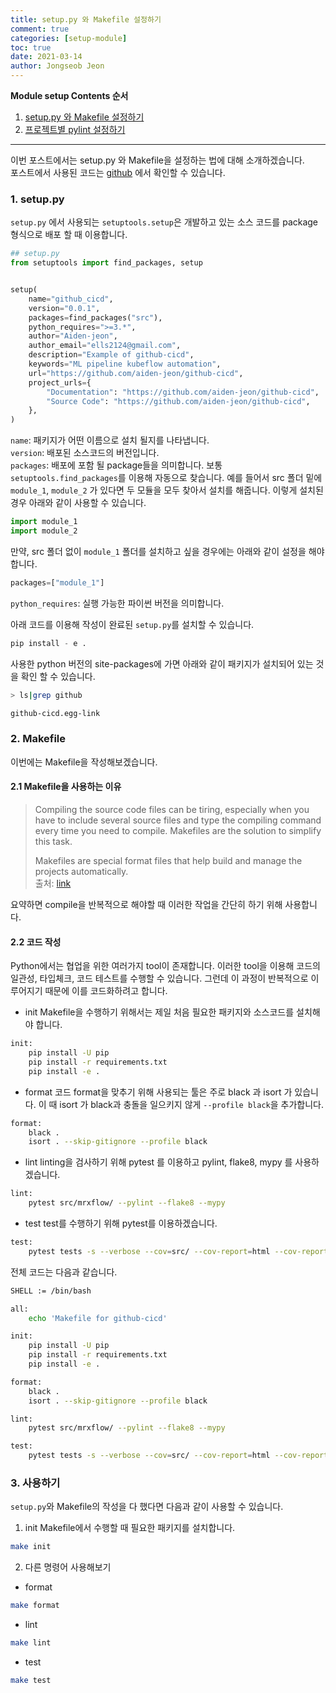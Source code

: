 ```yaml
---
title: setup.py 와 Makefile 설정하기
comment: true
categories: [setup-module]
toc: true
date: 2021-03-14
author: Jongseob Jeon
---
```


**Module setup Contents 순서**
1. [setup.py 와 Makefile 설정하기](https://aiden-jeon.github.io/setup-module/makefile)
2. [프로젝트별 pylint 설정하기](https://aiden-jeon.github.io/setup-module/pylintrc)

---

이번 포스트에서는 setup.py 와 Makefile을 설정하는 법에 대해 소개하겠습니다.   
포스트에서 사용된 코드는 [github](https://github.com/aiden-jeon/github-cicd) 에서 확인할 수 있습니다.

### 1. setup.py
`setup.py` 에서 사용되는 `setuptools.setup`은 개발하고 있는 소스 코드를 package 형식으로 배포 할 때 이용합니다.

```python
## setup.py
from setuptools import find_packages, setup


setup(
    name="github_cicd",
    version="0.0.1",
    packages=find_packages("src"),
    python_requires=">=3.*",
    author="Aiden-jeon",
    author_email="ells2124@gmail.com",
    description="Example of github-cicd",
    keywords="ML pipeline kubeflow automation",
    url="https://github.com/aiden-jeon/github-cicd",
    project_urls={
        "Documentation": "https://github.com/aiden-jeon/github-cicd",
        "Source Code": "https://github.com/aiden-jeon/github-cicd",
    },
)
```

`name`: 패키지가 어떤 이름으로 설치 될지를 나타냅니다.  
`version`: 배포된 소스코드의 버전입니다.  
`packages`: 배포에 포함 될 package들을 의미합니다. 보통 `setuptools.find_packages`를 이용해 자동으로 찾습니다. 예를 들어서 src 폴더 밑에 `module_1`, `module_2` 가 있다면 두 모듈을 모두 찾아서 설치를 해줍니다. 이렇게 설치된 경우 아래와 같이 사용할 수 있습니다.
```python
import module_1
import module_2
```
만약, src 폴더 없이 `module_1` 폴더를 설치하고 싶을 경우에는 아래와 같이 설정을 해야 합니다.
```python
packages=["module_1"]
```
`python_requires`: 실행 가능한 파이썬 버전을 의미합니다.

아래 코드를 이용해 작성이 완료된 `setup.py`를 설치할 수 있습니다.
```python
pip install - e .
```

사용한 python 버전의 site-packages에 가면 아래와 같이 패키지가 설치되어 있는 것을 확인 할 수 있습니다.
```bash
> ls|grep github

github-cicd.egg-link
```

### 2. Makefile
이번에는 Makefile을 작성해보겠습니다.

#### 2.1 Makefile을 사용하는 이유
> Compiling the source code files can be tiring, especially when you have to include several source files and type the compiling command every time you need to compile. Makefiles are the solution to simplify this task.
> 
> Makefiles are special format files that help build and manage the projects automatically.  
> 출처: [link](https://www.tutorialspoint.com/makefile/why_makefile.htm#:~:text=Compiling%20the%20source%20code%20files,and%20manage%20the%20projects%20automatically)

요약하면 compile을 반복적으로 해야할 때 이러한 작업을 간단히 하기 위해 사용합니다.

#### 2.2 코드 작성
Python에서는 협업을 위한 여러가지 tool이 존재합니다. 
이러한 tool을 이용해 코드의 일관성, 타입체크, 코드 테스트를 수행할 수 있습니다.
그런데 이 과정이 반복적으로 이루어지기 때문에 이를 코드화하려고 합니다.

- init
Makefile을 수행하기 위해서는 제일 처음 필요한 패키지와 소스코드를 설치해야 합니다.
```bash
init:
	pip install -U pip
	pip install -r requirements.txt
	pip install -e .
```

- format
코드 format을 맞추기 위해 사용되는 툴은 주로 black 과 isort 가 있습니다. 
이 때 isort 가 black과 충돌을 일으키지 않게 `--profile black`을 추가합니다.
```bash
format:
	black .
	isort . --skip-gitignore --profile black
```

- lint
linting을 검사하기 위해 pytest 를 이용하고 pylint, flake8, mypy 를 사용하겠습니다.
```bash
lint:
	pytest src/mrxflow/ --pylint --flake8 --mypy
```

- test
test를 수행하기 위해 pytest를 이용하겠습니다.
```bash
test:
	pytest tests -s --verbose --cov=src/ --cov-report=html --cov-report=term-missing
```

전체 코드는 다음과 같습니다.
```bash
SHELL := /bin/bash

all:
	echo 'Makefile for github-cicd'

init:
	pip install -U pip
	pip install -r requirements.txt
	pip install -e .

format:
	black .
	isort . --skip-gitignore --profile black

lint:
	pytest src/mrxflow/ --pylint --flake8 --mypy

test:
	pytest tests -s --verbose --cov=src/ --cov-report=html --cov-report=term-missing
```

### 3. 사용하기
`setup.py`와 Makefile의 작성을 다 했다면 다음과 같이 사용할 수 있습니다.

1. init
Makefile에서 수행할 때 필요한 패키지를 설치합니다.
```bash
make init
```

2. 다른 명령어 사용해보기

- format
```bash
make format
```

- lint
```bash
make lint
```

- test
```bash
make test
```
